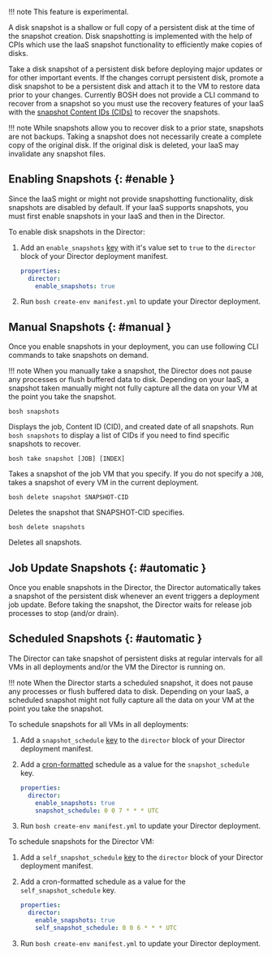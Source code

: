 !!! note
    This feature is experimental.

A disk snapshot is a shallow or full copy of a persistent disk at the time of the snapshot creation. Disk snapshotting is implemented with the help of CPIs which use the IaaS snapshot functionality to efficiently make copies of disks.

Take a disk snapshot of a persistent disk before deploying major updates or for other important events. If the changes corrupt persistent disk, promote a disk snapshot to be a persistent disk and attach it to the VM to restore data prior to your changes. Currently BOSH does not provide a CLI command to recover from a snapshot so you must use the recovery features of your IaaS with the [snapshot Content IDs (CIDs)](#manual) to recover the snapshots.

!!! note
    While snapshots allow you to recover disk to a prior state, snapshots are not backups. Taking a snapshot does not necessarily create a complete copy of the original disk. If the original  disk is deleted, your IaaS may invalidate any snapshot files.

## Enabling Snapshots {: #enable }

Since the IaaS might or might not provide snapshotting functionality, disk snapshots are disabled by default. If your IaaS supports snapshots, you must first enable snapshots in your IaaS and then in the Director.

To enable disk snapshots in the Director:

1. Add an `enable_snapshots` [key](https://bosh.io/jobs/director?source=github.com/cloudfoundry/bosh&version=270.10.0#p%3ddirector.enable_snapshots) with it's value set to `true` to the `director` block of your Director deployment manifest.

    ```yaml
    properties:
      director:
        enable_snapshots: true
    ```

1. Run `bosh create-env manifest.yml` to update your Director deployment.

## Manual Snapshots {: #manual }

Once you enable snapshots in your deployment, you can use following CLI commands to take snapshots on demand.

!!! note
    When you manually take a snapshot, the Director does not pause any processes or flush buffered data to disk. Depending on your IaaS, a snapshot taken manually might not fully capture all the data on your VM at the point you take the snapshot.

```shell
bosh snapshots
```

Displays the job, Content ID (CID), and created date of all snapshots. Run <code>bosh snapshots</code> to display a list of CIDs if you need to find specific snapshots to recover.

```shell
bosh take snapshot [JOB] [INDEX]
```

Takes a snapshot of the job VM that you specify. If you do not specify a <code>JOB</code>, takes a snapshot of every VM in the current deployment.

```shell
bosh delete snapshot SNAPSHOT-CID
```

Deletes the snapshot that SNAPSHOT-CID specifies.

```shell
bosh delete snapshots
```

Deletes all snapshots.

## Job Update Snapshots {: #automatic }

Once you enable snapshots in the Director, the Director automatically takes a snapshot of the persistent disk whenever an event triggers a deployment job update. Before taking the snapshot, the Director waits for release job processes to stop (and/or drain).

## Scheduled Snapshots {: #automatic }

The Director can take snapshot of persistent disks at regular intervals for all VMs in all deployments and/or the VM the Director is running on.

!!! note
    When the Director starts a scheduled snapshot, it does not pause any processes or flush       buffered data to disk. Depending on your IaaS, a scheduled snapshot might not fully capture       all the data on your VM at the point you take the snapshot.

To schedule snapshots for all VMs in all deployments:

1. Add a `snapshot_schedule` [key](https://bosh.io/jobs/director?source=github.com/cloudfoundry/bosh&version=270.10.0#p%3ddirector.snapshot_schedule) to the `director` block of your Director deployment manifest.

1. Add a [cron-formatted](https://github.com/jmettraux/rufus-scheduler/blob/two/README.rdoc#a-note-about-cron-jobs) schedule as a value for the `snapshot_schedule` key.

  	```yaml
    properties:
      director:
        enable_snapshots: true
        snapshot_schedule: 0 0 7 * * * UTC
    ```

1. Run `bosh create-env manifest.yml` to update your Director deployment.

To schedule snapshots for the Director VM:

1. Add a `self_snapshot_schedule` [key](https://bosh.io/jobs/director?source=github.com/cloudfoundry/bosh&version=270.10.0#p%3ddirector.self_snapshot_schedule) to the `director` block of your Director deployment manifest.

1. Add a cron-formatted schedule as a value for the `self_snapshot_schedule` key.

    ```yaml
    properties:
      director:
        enable_snapshots: true
        self_snapshot_schedule: 0 0 6 * * * UTC
    ```

1. Run `bosh create-env manifest.yml` to update your Director deployment.
